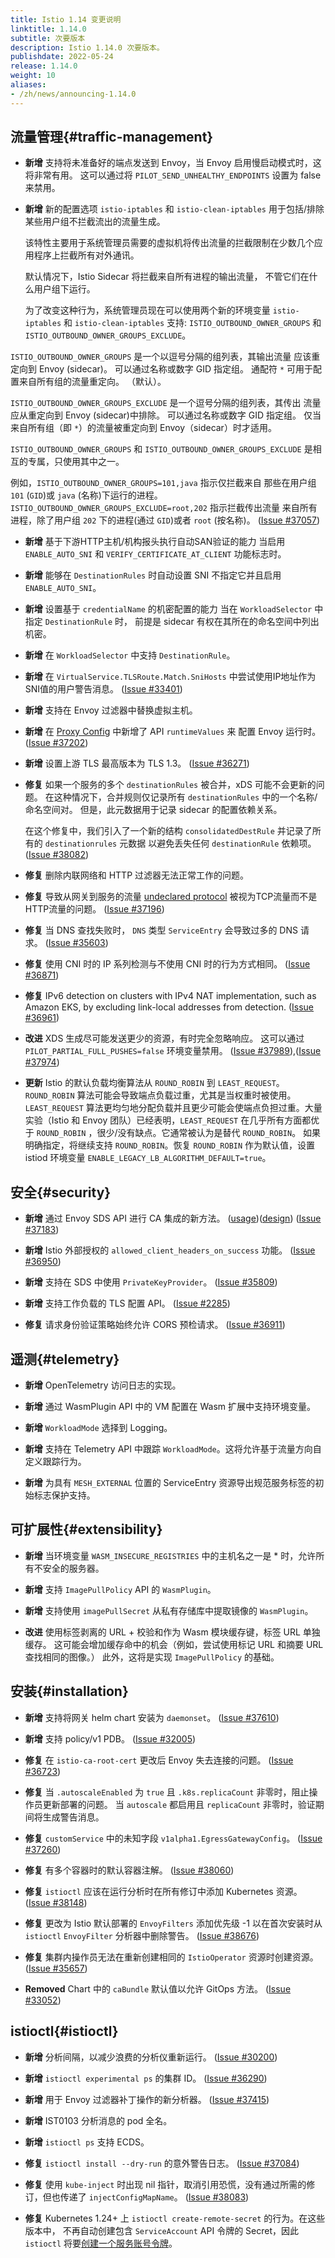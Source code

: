 ```yaml
---
title: Istio 1.14 变更说明
linktitle: 1.14.0
subtitle: 次要版本
description: Istio 1.14.0 次要版本。
publishdate: 2022-05-24
release: 1.14.0
weight: 10
aliases:
- /zh/news/announcing-1.14.0
---
```


## 流量管理{#traffic-management}

- **新增** 支持将未准备好的端点发送到 Envoy，当 Envoy 启用慢启动模式时，这将非常有用。
  这可以通过将 `PILOT_SEND_UNHEALTHY_ENDPOINTS` 设置为 false 来禁用。

- **新增** 新的配置选项 `istio-iptables` 和 `istio-clean-iptables`
  用于包括/排除某些用户组不拦截流出的流量生成。

  该特性主要用于系统管理员需要的虚拟机将传出流量的拦截限制在少数几个应用程序上拦截所有对外通讯。

  默认情况下，Istio Sidecar 将拦截来自所有进程的输出流量，
  不管它们在什么用户组下运行。

  为了改变这种行为，系统管理员现在可以使用两个新的环境变量 `istio-iptables` 和 `istio-clean-iptables` 支持: `ISTIO_OUTBOUND_OWNER_GROUPS`
  和 `ISTIO_OUTBOUND_OWNER_GROUPS_EXCLUDE`。

`ISTIO_OUTBOUND_OWNER_GROUPS` 是一个以逗号分隔的组列表，其输出流量
  应该重定向到 Envoy (sidecar)。
  可以通过名称或数字 GID 指定组。
  通配符 `*` 可用于配置来自所有组的流量重定向。
  （默认）。

  `ISTIO_OUTBOUND_OWNER_GROUPS_EXCLUDE` 是一个逗号分隔的组列表，其传出
  流量应从重定向到 Envoy (sidecar)中排除。
  可以通过名称或数字 GID 指定组。
  仅当来自所有组（即 `*`）的流量被重定向到 Envoy（sidecar）时才适用。

  `ISTIO_OUTBOUND_OWNER_GROUPS` 和 `ISTIO_OUTBOUND_OWNER_GROUPS_EXCLUDE` 是相互的专属，只使用其中之一。

  例如，`ISTIO_OUTBOUND_OWNER_GROUPS=101,java` 指示仅拦截来自
    那些在用户组 `101` (`GID`)或 `java` (名称)下运行的进程。
  `ISTIO_OUTBOUND_OWNER_GROUPS_EXCLUDE=root,202` 指示拦截传出流量
    来自所有进程，除了用户组 `202` 下的进程(通过 `GID`)或者 `root` (按名称)。
    ([Issue #37057](https://github.com/istio/istio/issues/37057))

- **新增** 基于下游HTTP主机/机构报头执行自动SAN验证的能力
  当启用 `ENABLE_AUTO_SNI` 和 `VERIFY_CERTIFICATE_AT_CLIENT` 功能标志时。

- **新增** 能够在 `DestinationRules` 时自动设置 SNI
  不指定它并且启用 `ENABLE_AUTO_SNI`。

- **新增** 设置基于 `credentialName` 的机密配置的能力
  当在 `WorkloadSelector` 中指定 `DestinationRule` 时，
  前提是 sidecar 有权在其所在的命名空间中列出机密。

- **新增** 在 `WorkloadSelector` 中支持 `DestinationRule`。

- **新增** 在 `VirtualService.TLSRoute.Match.SniHosts` 中尝试使用IP地址作为SNI值的用户警告消息。
  ([Issue #33401](https://github.com/istio/istio/issues/33401))

- **新增** 支持在 Envoy 过滤器中替换虚拟主机。

- **新增** 在 [Proxy Config](/zh/docs/reference/config/istio.mesh.v1alpha1/#ProxyConfig) 中新增了 API `runtimeValues` 来
  配置 Envoy 运行时。  ([Issue #37202](https://github.com/istio/istio/issues/37202))

- **新增** 设置上游 TLS 最高版本为 TLS 1.3。  ([Issue #36271](https://github.com/istio/istio/issues/36271))

- **修复** 如果一个服务的多个 `destinationRules` 被合并，xDS 可能不会更新的问题。
  在这种情况下，合并规则仅记录所有 `destinationRules` 中的一个名称/命名空间对。
  但是，此元数据用于记录 sidecar 的配置依赖关系。

  在这个修复中，我们引入了一个新的结构 `consolidatedDestRule` 并记录了所有的 `destinationrules` 元数据
  以避免丢失任何  `destinationRule` 依赖项。  ([Issue #38082](https://github.com/istio/istio/issues/38082))

- **修复** 删除内联网络和 HTTP 过滤器无法正常工作的问题。

- **修复** 导致从网关到服务的流量 [undeclared protocol](/zh/docs/ops/configuration/traffic-management/protocol-selection/#automatic-protocol-selection) 被视为TCP流量而不是HTTP流量的问题。
  ([Issue #37196](https://github.com/istio/istio/issues/37196))

- **修复** 当 DNS 查找失败时， `DNS` 类型 `ServiceEntry` 会导致过多的 DNS 请求。
  ([Issue #35603](https://github.com/istio/istio/issues/35603))

- **修复** 使用 CNI 时的 IP 系列检测与不使用 CNI 时的行为方式相同。
  ([Issue #36871](https://github.com/istio/istio/issues/36871))

- **修复** IPv6 detection on clusters with IPv4 NAT implementation, such as Amazon EKS, by excluding link-local addresses from detection.
  ([Issue #36961](https://github.com/istio/istio/issues/36961))

- **改进** XDS 生成尽可能发送更少的资源，有时完全忽略响应。
  这可以通过  `PILOT_PARTIAL_FULL_PUSHES=false` 环境变量禁用。
  ([Issue #37989](https://github.com/istio/istio/issues/37989)),([Issue #37974](https://github.com/istio/istio/issues/37974))

- **更新** Istio 的默认负载均衡算法从 `ROUND_ROBIN` 到 `LEAST_REQUEST`。
  `ROUND_ROBIN` 算法可能会导致端点负载过重，尤其是当权重时被使用。`LEAST_REQUEST` 算法更均匀地分配负载并且更少可能会使端点负担过重。大量实验（Istio 和
  Envoy 团队）已经表明，`LEAST_REQUEST` 在几乎所有方面都优于  `ROUND_ROBIN` ，很少/没有缺点。它通常被认为是替代
  `ROUND_ROBIN`。
  如果明确指定，将继续支持 `ROUND_ROBIN`。恢复
  `ROUND_ROBIN` 作为默认值，设置 istiod 环境变量
  `ENABLE_LEGACY_LB_ALGORITHM_DEFAULT=true`。

## 安全{#security}

- **新增** 通过 Envoy SDS API 进行 CA 集成的新方法。
  ([usage]( https://istio.io/latest/docs/ops/integrations/spire/))([design]( https://docs.google.com/document/d/1zJP6QJukLzckTbdY42ZMLkulGXz4gWzH9SwOh4xoe0A)) ([Issue #37183](https://github.com/istio/istio/issues/37183))

- **新增** Istio 外部授权的 `allowed_client_headers_on_success` 功能。
  ([Issue #36950](https://github.com/istio/istio/issues/36950))

- **新增** 支持在 SDS 中使用  `PrivateKeyProvider`。 ([Issue #35809](https://github.com/istio/istio/issues/35809))

- **新增** 支持工作负载的 TLS 配置 API。  ([Issue #2285](https://github.com/istio/api/issues/2285))

- **修复** 请求身份验证策略始终允许 CORS 预检请求。
  ([Issue #36911](https://github.com/istio/istio/issues/36911))

## 遥测{#telemetry}

- **新增** OpenTelemetry 访问日志的实现。

- **新增** 通过 WasmPlugin API 中的 VM 配置在 Wasm 扩展中支持环境变量。

- **新增** `WorkloadMode` 选择到 Logging。

- **新增** 支持在 Telemetry API 中跟踪 `WorkloadMode`。这将允许基于流量方向自定义跟踪行为。

- **新增** 为具有 `MESH_EXTERNAL` 位置的 ServiceEntry 资源导出规范服务标签的初始标志保护支持。

## 可扩展性{#extensibility}

- **新增** 当环境变量 `WASM_INSECURE_REGISTRIES` 中的主机名之一是 * 时，允许所有不安全的服务器。

- **新增** 支持 `ImagePullPolicy` API 的 `WasmPlugin`。

- **新增** 支持使用 `imagePullSecret` 从私有存储库中提取镜像的 `WasmPlugin`。

- **改进** 使用标签剥离的 URL + 校验和作为 Wasm 模块缓存键，标签 URL 单独缓存。
  这可能会增加缓存命中的机会（例如，尝试使用标记 URL 和摘要 URL 查找相同的图像。）
  此外，这将是实现  `ImagePullPolicy` 的基础。

## 安装{#installation}

- **新增** 支持将网关 helm chart 安装为 `daemonset`。
  ([Issue #37610](https://github.com/istio/istio/issues/37610))

- **新增** 支持 policy/v1 PDB。  ([Issue #32005](https://github.com/istio/istio/issues/32005))

- **修复** 在 `istio-ca-root-cert` 更改后 Envoy 失去连接的问题。
  ([Issue #36723](https://github.com/istio/istio/issues/36723))

- **修复** 当 `.autoscaleEnabled` 为 `true` 且 `.k8s.replicaCount` 非零时，阻止操作员更新部署的问题。
  当 `autoscale` 都启用且 `replicaCount` 非零时，验证期间将生成警告消息。

- **修复**  `customService` 中的未知字段 `v1alpha1.EgressGatewayConfig`。
  ([Issue #37260](https://github.com/istio/istio/issues/37260))

- **修复** 有多个容器时的默认容器注解。
  ([Issue #38060](https://github.com/istio/istio/pull/38060))

- **修复** `istioctl` 应该在运行分析时在所有修订中添加 Kubernetes 资源。
  ([Issue #38148](https://github.com/istio/istio/issues/38148))

- **修复** 更改为 Istio 默认部署的 `EnvoyFilters` 添加优先级 -1 以在首次安装时从 `istioctl` `EnvoyFilter` 分析器中删除警告。
  ([Issue #38676](https://github.com/istio/istio/issues/38676))

- **修复** 集群内操作员无法在重新创建相同的 `IstioOperator` 资源时创建资源。
  ([Issue #35657](https://github.com/istio/istio/issues/35657))

- **Removed** Chart 中的 `caBundle` 默认值以允许 GitOps 方法。
  ([Issue #33052](https://github.com/istio/istio/issues/33052))

## istioctl{#istioctl}

- **新增** 分析间隔，以减少浪费的分析仪重新运行。
  ([Issue #30200](https://github.com/istio/istio/issues/30200))

- **新增** `istioctl experimental ps` 的集群 ID。
  ([Issue #36290](https://github.com/istio/istio/issues/36290))

- **新增** 用于 Envoy 过滤器补丁操作的新分析器。
  ([Issue #37415](https://github.com/istio/istio/issues/37415))

- **新增** IST0103 分析消息的 pod 全名。

- **新增** `istioctl ps` 支持 ECDS。

- **修复** `istioctl install --dry-run` 的意外警告日志。
  ([Issue #37084](https://github.com/istio/istio/issues/37084))

- **修复** 使用 `kube-inject` 时出现 nil 指针，取消引用恐慌，没有通过所需的修订，但也传递了 `injectConfigMapName`。  ([Issue #38083](https://github.com/istio/istio/issues/38083))

- **修复** Kubernetes 1.24+ 上 `istioctl create-remote-secret` 的行为。在这些版本中，
  不再自动创建包含 `ServiceAccount` API 令牌的 Secret，因此  `istioctl`
  将要[创建一个服务账号令牌](https://kubernetes.io/docs/tasks/configure-pod-container/configure-service-account/#manually-create-a-service-account-api-token)。
